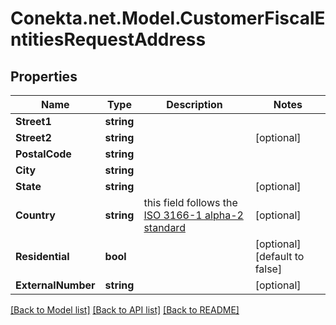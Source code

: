 # Conekta.net.Model.CustomerFiscalEntitiesRequestAddress

## Properties

Name | Type | Description | Notes
------------ | ------------- | ------------- | -------------
**Street1** | **string** |  | 
**Street2** | **string** |  | [optional] 
**PostalCode** | **string** |  | 
**City** | **string** |  | 
**State** | **string** |  | [optional] 
**Country** | **string** | this field follows the [ISO 3166-1 alpha-2 standard](https://en.wikipedia.org/wiki/ISO_3166-1_alpha-2) | [optional] 
**Residential** | **bool** |  | [optional] [default to false]
**ExternalNumber** | **string** |  | [optional] 

[[Back to Model list]](../README.md#documentation-for-models) [[Back to API list]](../README.md#documentation-for-api-endpoints) [[Back to README]](../README.md)


